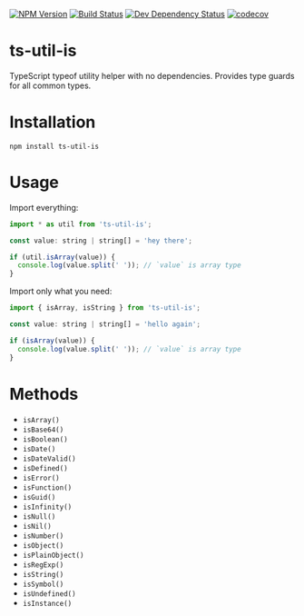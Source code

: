[![NPM Version](https://badge.fury.io/js/ts-util-is.svg)](https://badge.fury.io/js/ts-util-is)
[![Build Status](https://travis-ci.org/justinlettau/ts-util-is.svg?branch=master)](https://travis-ci.org/justinlettau/ts-util-is)
[![Dev Dependency Status](https://david-dm.org/justinlettau/ts-util-is/dev-status.svg)](https://david-dm.org/justinlettau/ts-util-is?type=dev)
[![codecov](https://codecov.io/gh/justinlettau/ts-util-is/branch/master/graph/badge.svg)](https://codecov.io/gh/justinlettau/ts-util-is)

# ts-util-is

TypeScript typeof utility helper with no dependencies. Provides type guards for all common types.

# Installation

```
npm install ts-util-is
```

# Usage

Import everything:

```js
import * as util from 'ts-util-is';

const value: string | string[] = 'hey there';

if (util.isArray(value)) {
  console.log(value.split(' ')); // `value` is array type
}
```

Import only what you need:

```js
import { isArray, isString } from 'ts-util-is';

const value: string | string[] = 'hello again';

if (isArray(value)) {
  console.log(value.split(' ')); // `value` is array type
}
```

# Methods

- `isArray()`
- `isBase64()`
- `isBoolean()`
- `isDate()`
- `isDateValid()`
- `isDefined()`
- `isError()`
- `isFunction()`
- `isGuid()`
- `isInfinity()`
- `isNull()`
- `isNil()`
- `isNumber()`
- `isObject()`
- `isPlainObject()`
- `isRegExp()`
- `isString()`
- `isSymbol()`
- `isUndefined()`
- `isInstance()`
